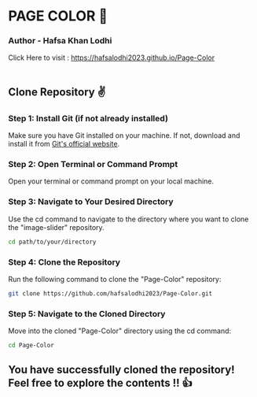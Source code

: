 # PAGE COLOR 🎉
### Author - Hafsa Khan Lodhi
Click Here to visit : https://hafsalodhi2023.github.io/Page-Color<br><br>
## Clone Repository ✌
### Step 1: Install Git (if not already installed)
Make sure you have Git installed on your machine. If not, download and install it from <a href="https://git-scm.com/" >Git's official website</a>.
### Step 2: Open Terminal or Command Prompt
Open your terminal or command prompt on your local machine.
### Step 3: Navigate to Your Desired Directory
Use the cd command to navigate to the directory where you want to clone the "image-slider" repository.
```bash
cd path/to/your/directory
```
### Step 4: Clone the Repository
Run the following command to clone the "Page-Color" repository:
```bash
git clone https://github.com/hafsalodhi2023/Page-Color.git
```
### Step 5: Navigate to the Cloned Directory
Move into the cloned "Page-Color" directory using the cd command:
```bash
cd Page-Color
```

## You have successfully cloned the repository! Feel free to explore the contents !! 👍
